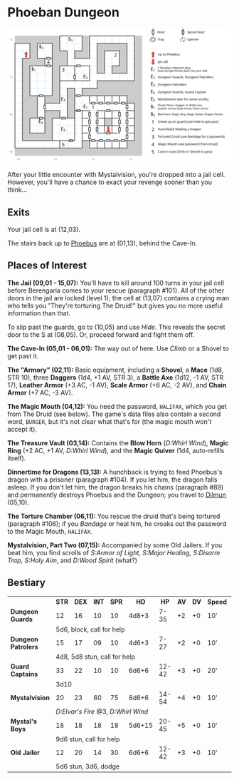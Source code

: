 # Phoeban Dungeon

![map](phoeban-dungeon.svg)

After your little encounter with Mystalvision, you're dropped into a jail cell. However, you'll have a chance to exact your revenge sooner than you think...

## Exits

Your jail cell is at (12,03).

The stairs back up to [Phoebus](phoebus.md) are at (01,13), behind the Cave-In.

## Places of Interest

**The Jail (09,01 - 15,07):** You'll have to kill around 100 turns in your jail cell before Berengaria comes to your rescue (paragraph #101). All of the other doors in the jail are locked (level 1); the cell at (13,07) contains a crying man who tells you "They're torturing The Druid!" but gives you no more useful information than that.

To slip past the guards, go to (10,05) and use *Hide*. This reveals the secret door to the S at (08,05). Or, proceed forward and fight them off.

**The Cave-In (05,01 - 06,01):** The way out of here. Use *Climb* or a Shovel to get past it.

**The "Armory" (02,11):** Basic equipment, including a **Shovel**, a **Mace** (1d8, STR 10), three **Daggers** (1d4, +1 AV, STR 3), a **Battle Axe** (1d12, -1 AV, STR 17), **Leather Armor** (+3 AC, -1 AV), **Scale Armor** (+6 AC, -2 AV), and **Chain Armor** (+7 AC, -3 AV).

**The Magic Mouth (04,12):** You need the password, `HALIFAX`, which you get from The Druid (see below). The game's data files also contain a second word, `BURGER`, but it's not clear what that's for (the magic mouth won't accept it).

**The Treasure Vault (03,14):** Contains the **Blow Horn** (*D:Whirl Wind*), **Magic Ring** (+2 AC, +1 AV, *D:Whirl Wind*), and the **Magic Quiver** (1d4, auto-refills itself).

**Dinnertime for Dragons (13,13):** A hunchback is trying to feed Phoebus's dragon with a prisoner (paragraph #104). If you let him, the dragon falls asleep. If you don't let him, the dragon breaks his chains (paragraph #89) and permanently destroys Phoebus and the Dungeon; you travel to [Dilmun](dilmun.md) (05,10).

**The Torture Chamber (06,11):** You rescue the druid that's being tortured (paragraph #106); if you *Bandage* or heal him, he croaks out the password to the Magic Mouth, `HALIFAX`.

**Mystalvision, Part Two (07,15):** Accompanied by some Old Jailers. If you beat him, you find scrolls of *S:Armor of Light, S:Major Healing, S:Disarm Trap, S:Holy Aim*, and *D:Wood Spirit* (what?)

## Bestiary

<table>
  <tr>
    <th></th>
    <th>STR</th>
    <th>DEX</th>
    <th>INT</th>
    <th>SPR</th>
    <th>HD</th>
    <th>HP</th>
    <th>AV</th>
    <th>DV</th>
    <th>Speed</th>
    <th>XP</th>
  </tr>
  <tr>
    <td><b>Dungeon Guards</b></td>
    <td>12</td>
    <td>16</td>
    <td>10</td>
    <td>10</td>
    <td>4d8+3</td>
    <td>7-35</td>
    <td>+2</td>
    <td>+0</td>
    <td>10'</td>
    <td>190</td>
  </tr>
  <tr>
    <td></td>
    <td colspan=10>5d6, block, call for help
  </tr>
  <tr>
    <td><b>Dungeon Patrolers</b></td>
    <td>15</td>
    <td>17</td>
    <td>09</td>
    <td>10</td>
    <td>4d6+3</td>
    <td>7-27</td>
    <td>+2</td>
    <td>+0</td>
    <td>10'</td>
    <td>180</td>
  </tr>
  <tr>
    <td></td>
    <td colspan=10>4d8, 5d8 stun, call for help</td>
  </tr>
  <tr>
    <td><b>Guard Captains</b></td>
    <td>33</td>
    <td>22</td>
    <td>10</td>
    <td>10</td>
    <td>6d6+6</td>
    <td>12-42</td>
    <td>+3</td>
    <td>+0</td>
    <td>20'</td>
    <td>220</td>
  </tr>
  <tr>
    <td></td>
    <td colspan=10>3d10</td>
  </tr>  <tr>
    <td><b>Mystalvision</b></td>
    <td>20</td>
    <td>23</td>
    <td>60</td>
    <td>75</td>
    <td>8d6+6</td>
    <td>14-54</td>
    <td>+4</td>
    <td>+0</td>
    <td>10'</td>
    <td>700</td>
  </tr>
  <tr>
    <td></td>
    <td colspan=10><i>D:Elvar's Fire</i> @3, <i>D:Whirl Wind</i></td>
  </tr>
  <tr>
    <td><b>Mystal's Boys</b></td>
    <td>18</td>
    <td>18</td>
    <td>18</td>
    <td>18</td>
    <td>5d6+15</td>
    <td>20-45</td>
    <td>+5</td>
    <td>+0</td>
    <td>10'</td>
    <td>200</td>
  </tr>
  <tr>
    <td></td>
    <td colspan=10>9d6 stun, call for help</td>
  </tr>
  <tr>
    <td><b>Old Jailor</b></td>
    <td>12</td>
    <td>20</td>
    <td>14</td>
    <td>30</td>
    <td>6d6+6</td>
    <td>12-42</td>
    <td>+3</td>
    <td>+0</td>
    <td>10'</td>
    <td>180</td>
  </tr>
  <tr>
    <td></td>
    <td colspan=10>5d6 stun, 3d6, dodge</td>
  </tr>
</table>


